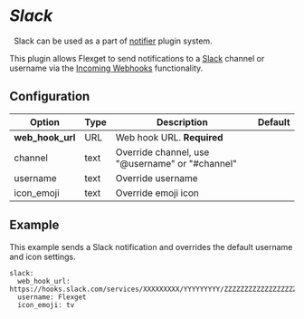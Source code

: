 # *Slack*
<div class="alert alert-success" role="info">
  
  <span class="glyphicon glyphicon glyphicon-cog"></span>
  &nbsp; Slack can be used as a part of [notifier](/Plugins/Notifiers) plugin system.
</div>

This plugin allows Flexget to send notifications to a [Slack](https://www.slack.com/) channel or username via the [Incoming Webhooks](https://api.slack.com/incoming-webhooks) functionality.

## Configuration

| Option |Type|  Description | Default |
| --- | ---| --- |---|
|**web_hook_url**|URL|Web hook URL. **Required**
|channel|text|Override channel, use "@username" or "#channel"
|username|text|Override username
|icon_emoji|text|Override emoji icon


## Example
This example sends a Slack notification and overrides the default username and icon settings.

```
slack:
  web_hook_url: https://hooks.slack.com/services/XXXXXXXXX/YYYYYYYYY/ZZZZZZZZZZZZZZZZZZZZZZZZ
  username: Flexget
  icon_emoji: tv 
```